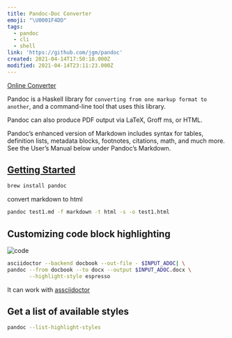 ```yaml
---
title: Pandoc-Doc Converter
emoji: "\U0001F4DD"
tags:
  - pandoc
  - cli
  - shell
link: 'https://github.com/jgm/pandoc'
created: 2021-04-14T17:50:18.000Z
modified: 2021-04-14T23:11:23.000Z
---
```


[Online Converter](https://pandoc.org/try/)

Pandoc is a Haskell library for `converting from one markup format to another`, and a command-line tool that uses this library.

Pandoc can also produce PDF output via LaTeX, Groff ms, or HTML.

Pandoc’s enhanced version of Markdown includes syntax for tables, definition lists, metadata blocks, footnotes, citations, math, and much more. See the User’s Manual below under Pandoc’s Markdown.

## [Getting Started](https://pandoc.org/getting-started.html)

```sh
brew install pandoc
```

convert markdown to html

```sh
pandoc test1.md -f markdown -t html -s -o test1.html
```

## Customizing code block highlighting

![code](https://rmoff.net/images/2020/04/docx.png)

```sh
asciidoctor --backend docbook --out-file - $INPUT_ADOC| \
pandoc --from docbook --to docx --output $INPUT_ADOC.docx \
       --highlight-style espresso
```

It can work with [assciidoctor](https://asciidoctor.org/)

## Get a list of available styles

```sh
pandoc --list-highlight-styles
```
